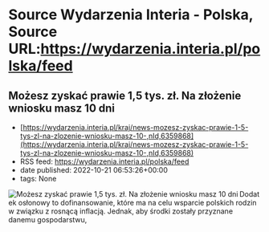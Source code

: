 # Source Wydarzenia Interia - Polska, Source URL:https://wydarzenia.interia.pl/polska/feed

## Możesz zyskać prawie 1,5 tys. zł. Na złożenie wniosku masz 10 dni
 - [https://wydarzenia.interia.pl/kraj/news-mozesz-zyskac-prawie-1-5-tys-zl-na-zlozenie-wniosku-masz-10-,nId,6359868](https://wydarzenia.interia.pl/kraj/news-mozesz-zyskac-prawie-1-5-tys-zl-na-zlozenie-wniosku-masz-10-,nId,6359868)
 - RSS feed: https://wydarzenia.interia.pl/polska/feed
 - date published: 2022-10-21 06:53:26+00:00
 - tags: None

<p><a href="https://wydarzenia.interia.pl/kraj/news-mozesz-zyskac-prawie-1-5-tys-zl-na-zlozenie-wniosku-masz-10-,nId,6359868"><img align="left" alt="Możesz zyskać prawie 1,5 tys. zł. Na złożenie wniosku masz 10 dni" src="https://i.iplsc.com/mozesz-zyskac-prawie-1-5-tys-zl-na-zlozenie-wniosku-masz-10/000FMPZRLR49WVPV-C321.jpg" /></a>Dodatek osłonowy to dofinansowanie, które ma na celu wsparcie polskich rodzin w związku z rosnącą inflacją. Jednak, aby środki zostały przyznane danemu gospodarstwu, 
